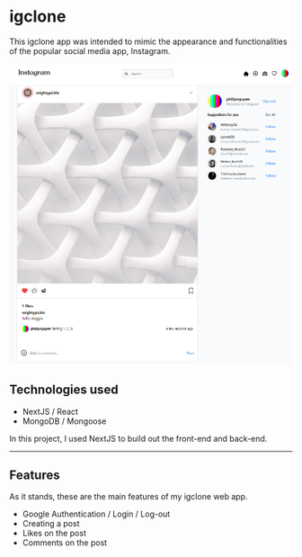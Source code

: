 # igclone

This igclone app was intended to mimic the appearance and functionalities of the popular social media app, Instagram.

<img src="./gh-preview/ig-clone-preview-1.png" alt="app preview"/>

## Technologies used

- NextJS / React
- MongoDB / Mongoose

In this project, I used NextJS to build out the front-end and back-end.

---

## Features

As it stands, these are the main features of my igclone web app.

- Google Authentication / Login / Log-out
- Creating a post
- Likes on the post
- Comments on the post
